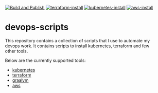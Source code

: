 [![Build and Publish](https://github.com/rahulmlokurte/devops-scripts/actions/workflows/build-and-publish.yml/badge.svg?branch=master)](https://github.com/rahulmlokurte/devops-scripts/actions/workflows/build-and-publish.yml)
[![terraform-install](https://github.com/rahulmlokurte/devops-scripts/actions/workflows/terraform-install.yml/badge.svg?branch=master)](https://github.com/rahulmlokurte/devops-scripts/actions/workflows/terraform-install.yml)
[![kubernetes-install](https://github.com/rahulmlokurte/devops-scripts/actions/workflows/kubernetes-install.yaml/badge.svg?branch=master)](https://github.com/rahulmlokurte/devops-scripts/actions/workflows/kubernetes-install.yaml)
[![aws-install](https://github.com/rahulmlokurte/devops-scripts/actions/workflows/aws-install.yml/badge.svg)](https://github.com/rahulmlokurte/devops-scripts/actions/workflows/aws-install.yml)

# devops-scripts

This repository contains a collection of scripts that I use to automate my devops work. It contains scripts
to install kubernetes, terraform and few other tools.

Below are the currently supported tools:

- [kubernetes](./kubernetes)
- [terraform](./terraform)
- [graalvm](./graalvm-native-java)
- [aws](./aws)